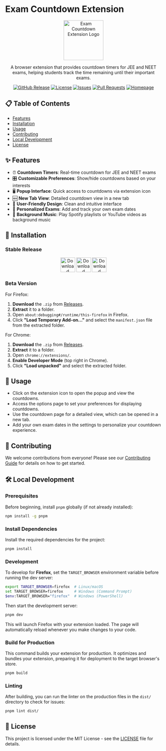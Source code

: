 # Exam Countdown Extension

<p align="center">
  <img src="assets/icons/icon128.png" alt="Exam Countdown Extension Logo" width="128" height="128">
</p>

<p align="center">
  A browser extension that provides countdown timers for JEE and NEET exams, helping students track the time remaining until their important exams.
</p>

<p align="center">
  <a href="https://github.com/NovatraX/exam-countdown-extension/releases"><img src="https://img.shields.io/github/v/release/NovatraX/exam-countdown-extension?style=flat-square" alt="GitHub Release"></a>
  <a href="https://github.com/NovatraX/exam-countdown-extension/blob/main/LICENSE"><img src="https://img.shields.io/github/license/NovatraX/exam-countdown-extension?style=flat-square" alt="License"></a>
  <a href="https://github.com/NovatraX/exam-countdown-extension/issues"><img src="https://img.shields.io/github/issues/NovatraX/exam-countdown-extension?style=flat-square" alt="Issues"></a>
  <a href="https://github.com/NovatraX/exam-countdown-extension/pulls"><img src="https://img.shields.io/github/issues-pr/NovatraX/exam-countdown-extension?style=flat-square" alt="Pull Requests"></a>
  <a href="https://novatra.in/extension/"><img src="https://img.shields.io/badge/Homepage-novatra.in-blue?style=flat-square" alt="Homepage"></a>
</p>

## 📋 Table of Contents

- [Features](#features)
- [Installation](#installation)
- [Usage](#usage)
- [Contributing](#contributing)
- [Local Development](#local-development)
- [License](#license)

## ✨ Features

- ⏰ **Countdown Timers**: Real-time countdown for JEE and NEET exams
- 🎛️ **Customizable Preferences**: Show/hide countdowns based on your interests
- 🖥️ **Popup Interface**: Quick access to countdowns via extension icon
- 🆕 **New Tab View**: Detailed countdown view in a new tab
- 🎨 **User-Friendly Design**: Clean and intuitive interface
- 📅 **Personalized Exams**: Add and track your own exam dates
- 🎵 **Background Music**: Play Spotify playlists or YouTube videos as background music

## 🚀 Installation

### Stable Release

<p align="center">
    <a href="https://github.com/NovatraX/exam-countdown-extension/releases/"><img src="https://img.shields.io/badge/GitHub-blue?style=for-the-badge&logo=github&logoColor=white&labelColor=grey&color=blue" alt="Download from GitHub" height="47" /></a>
    <a href="https://chromewebstore.google.com/detail/mhjcpnnmmalddidegkfcempomlpkkdan"><img src="https://github.com/user-attachments/assets/20a6e44b-fd46-4e6c-8ea6-aad436035753" alt="Download from Chrome Web Store" height="47" /></a>
    <a href="https://addons.mozilla.org/en-US/firefox/addon/exam-countdown/"><img src="https://github.com/user-attachments/assets/c0e99e6b-97cf-4af2-9737-099db7d3538b" alt="Download from Mozilla Add-ons" height="47" /></a>
</p>

### Beta Version

For Firefox:
1. **Download** the `.zip` from [Releases](https://github.com/NovatraX/exam-countdown-extension/releases/).
2. **Extract** it to a folder.
3. Open `about:debugging#/runtime/this-firefox` in Firefox.
4. Click **"Load Temporary Add-on..."** and select the `manifest.json` file from the extracted folder.

For Chrome:
1. **Download** the `.zip` from [Releases](https://github.com/NovatraX/exam-countdown-extension/releases/).
2. **Extract** it to a folder.
3. Open `chrome://extensions/`.
4. **Enable Developer Mode** (top right in Chrome).
5. Click **"Load unpacked"** and select the extracted folder.

## 📖 Usage

- Click on the extension icon to open the popup and view the countdowns.
- Access the options page to set your preferences for displaying countdowns.
- Use the countdown page for a detailed view, which can be opened in a new tab.
- Add your own exam dates in the settings to personalize your countdown experience.

## 🤝 Contributing

We welcome contributions from everyone! Please see our [Contributing Guide](CONTRIBUTING.md) for details on how to get started.

## 🛠️ Local Development

### Prerequisites

Before beginning, install `pnpm` globally (if not already installed):

```bash
npm install -g pnpm
```

### Install Dependencies

Install the required dependencies for the project:

```bash
pnpm install
```

### Development

To develop for **Firefox**, set the `TARGET_BROWSER` environment variable before running the dev server:

```bash
export TARGET_BROWSER=firefox  # Linux/macOS
set TARGET_BROWSER=firefox     # Windows (Command Prompt)
$env:TARGET_BROWSER="firefox"  # Windows (PowerShell)
```

Then start the development server:

```bash
pnpm dev
```

This will launch Firefox with your extension loaded. The page will automatically reload whenever you make changes to your code.

### Build for Production

This command builds your extension for production. It optimizes and bundles your extension, preparing it for deployment to the target browser's store.

```bash
pnpm build
```

### Linting

After building, you can run the linter on the production files in the `dist/` directory to check for issues:

```bash
pnpm lint dist/
```

## 📄 License

This project is licensed under the MIT License - see the [LICENSE](LICENSE) file for details.

